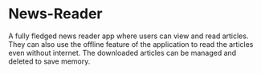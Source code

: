 # News-Reader
A fully fledged news reader app where users can view and read articles. They can also use the offline feature of the application to read the articles even without internet. The downloaded articles can be managed and deleted to save memory.
